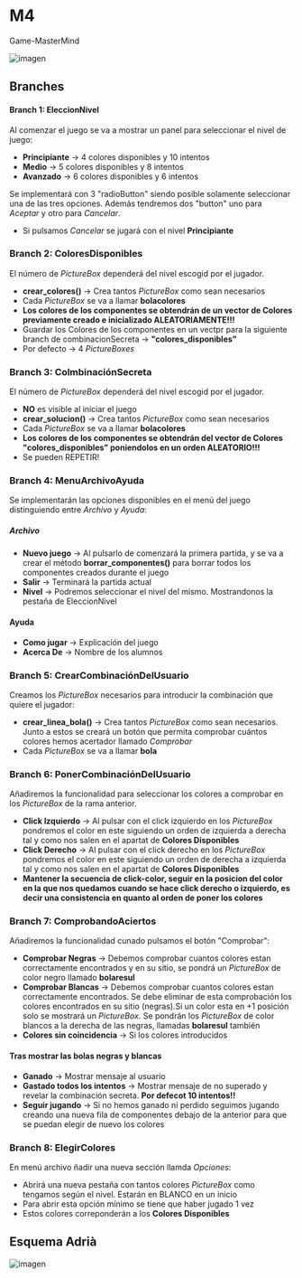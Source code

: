 # M4
Game-MasterMind

![imagen](https://user-images.githubusercontent.com/9555509/166883302-17ec12ab-6b1a-4299-94ef-aa289d444ea5.png)

## Branches

#### Branch 1: EleccionNivel

Al comenzar el juego se va a mostrar un panel para seleccionar el nivel de juego:

- **Principiante** -> 4 colores disponibles y 10 intentos
- **Medio** ->  5 colores disponibles y 8 intentos
- **Avanzado** ->  6 colores disponibles y 6 intentos

Se implementará con 3 "radioButton" siendo posible solamente seleccionar una de las tres opciones. Además tendremos dos "button" uno para *Aceptar* y otro para *Cancelar*.

- Si pulsamos *Cancelar* se jugará con el nivel **Principiante**

### Branch 2: ColoresDisponibles

El número de *PictureBox* dependerá del nivel escogid por el jugador.

- **crear_colores()** -> Crea tantos *PictureBox* como sean necesarios
- Cada *PictureBox* se va a llamar **bolacolores**
- **Los colores de los componentes se obtendrán de un vector de Colores previamente creado e inicializado ALEATORIAMENTE!!!**
- Guardar los Colores de los componentes en un vectpr para la siguiente branch de combinacionSecreta -> **"colores_disponibles"**
- Por defecto -> 4 *PictureBoxes*

### Branch 3: ColmbinaciónSecreta

El número de *PictureBox* dependerá del nivel escogid por el jugador.

- **NO** es visible al iniciar el juego
- **crear_solucion()** -> Crea tantos *PictureBox* como sean necesarios
- Cada *PictureBox* se va a llamar **bolacolores**
- **Los colores de los componentes se obtendrán del vector de Colores "colores_disponibles" poniendolos en un orden ALEATORIO!!!**
- Se pueden REPETIR!

### Branch 4: MenuArchivoAyuda

Se implementarán las opciones disponibles en el menú del juego distinguiendo entre *Archivo* y *Ayuda*:

##### Archivo

- **Nuevo juego** -> Al pulsarlo de comenzará la primera partida, y se va a crear el método **borrar_componentes()** para borrar todos los componentes creados durante el juego 
- **Salir** -> Terminará la partida actual
- **Nivel** -> Podremos seleccionar el nivel del mismo. Mostrandonos la pestaña de EleccionNivel

#### Ayuda

- **Como jugar** -> Explicación del juego
- **Acerca De** -> Nombre de los alumnos

### Branch 5: CrearCombinaciónDelUsuario

Creamos los *PictureBox* necesarios para introducir la combinación que quiere el jugador:

- **crear_linea_bola()** -> Crea tantos *PictureBox* como sean necesarios. Junto a estos se creará un botón que permita comprobar cuántos colores hemos acertador llamado *Comprobar*
- Cada *PictureBox* se va a llamar **bola**

### Branch 6: PonerCombinaciónDelUsuario

Añadiremos la funcionalidad para seleccionar los colores a comprobar en los *PictureBox* de la rama anterior.

- **Click Izquierdo** -> Al pulsar con el click izquierdo en los *PictureBox* pondremos el color en este siguiendo un orden de izquierda a derecha tal y como nos salen en el apartat de **Colores Disponibles**
- **Click Derecho** -> Al pulsar con el click derecho en los *PictureBox* pondremos el color en este siguiendo un orden de derecha a izquierda tal y como nos salen en el apartat de **Colores Disponibles**
- **Mantener la secuencia de click-color, seguir en la posicion del color en la que nos quedamos cuando se hace click derecho o izquierdo, es decir una consistencia en quanto al orden de poner los colores**

### Branch 7: ComprobandoAciertos

Añadiremos la funcionalidad cunado pulsamos el botón "Comprobar":

- **Comprobar Negras** -> Debemos comprobar cuantos colores estan correctamente encontrados y en su sitio, se pondrá un *PictureBox* de color negro llamado **bolaresul**
- **Comprobar Blancas** -> Debemos comprobar cuantos colores estan correctamente encontrados. Se debe eliminar de esta comprobación los colores encontrados en su sitio (negras).Si un color esta en +1 posición solo se mostrará un *PictureBox*. Se pondrán los *PictureBox* de color blancos a la derecha de las negras, llamadas **bolaresul** también
- **Colores sin coincidencia** -> Si los colores introducidos 

#### Tras mostrar las bolas negras y blancas

- **Ganado** -> Mostrar mensaje al usuario
- **Gastado todos los intentos** -> Mostrar mensaje de no superado y revelar la combinación secreta. **Por defecot 10 intentos!!**
- **Seguir jugando** -> Si no hemos ganado ni perdido seguimos jugando creando una nueva fila de componentes debajo de la anterior para que se puedan elegir de nuevo los colores

### Branch 8: ElegirColores

En menú archivo ñadir una nueva sección llamda *Opciones*: 

- Abrirá una nueva pestaña con tantos colores *PictureBox* como tengamos según el nivel. Estarán en BLANCO en un inicio
- Para abrir esta opción mínimo se tiene que haber jugado 1 vez
- Estos colores correponderán a los **Colores Disponibles**

## Esquema Adrià

![imagen](https://user-images.githubusercontent.com/9555509/166882782-2942d512-b001-4d15-a21e-b70c05f92327.png)
